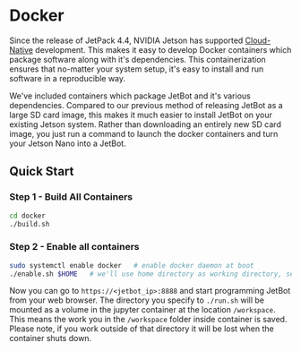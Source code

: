 # Docker

Since the release of JetPack 4.4, NVIDIA Jetson has supported [Cloud-Native](https://developer.nvidia.com/embedded/jetson-cloud-native) development. This makes it easy to develop Docker containers which package software along with it's dependencies.  This containerization ensures that no-matter your system setup, it's easy to install and run software in a reproducible way.  

We've included containers which package JetBot and it's various dependencies.  Compared to our previous method of releasing JetBot as a large SD card image, this makes it much easier to install JetBot
on your existing Jetson system.  Rather than downloading an entirely new SD card image, you just run a command to launch the docker containers and turn your Jetson Nano into a JetBot.

## Quick Start

### Step 1 - Build All Containers

```bash
cd docker
./build.sh
```

### Step 2 - Enable all containers

```bash
sudo systemctl enable docker   # enable docker daemon at boot
./enable.sh $HOME   # we'll use home directory as working directory, set this as you please.
```

Now you can go to ``https://<jetbot_ip>:8888`` and start programming JetBot from your web browser.
The directory you specify to ``./run.sh`` will be mounted as a volume in the jupyter container 
at the location ``/workspace``.  This means the work you in the ``/workspace`` folder inside container
is saved.  Please note, if you work outside of that directory it will be lost when the container shuts down.

